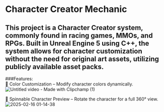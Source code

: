 # Character Creator Mechanic

## This project is a Character Creator system, commonly found in racing games, MMOs, and RPGs. Built in Unreal Engine 5 using C++, the system allows for character customization without the need for original art assets, utilizing publicly available asset packs.



###Features:<br/>
🎨 Color Customization – Modify character colors dynamically. <br/>
![Untitled video - Made with Clipchamp (1)](https://github.com/user-attachments/assets/17d3caff-34bf-4e00-8d1b-6adc85e551ff)

🔄 Spinnable Character Preview – Rotate the character for a full 360° view.<br/>
![2025-02-16 01-14-38](https://github.com/user-attachments/assets/3f5a4a71-58d3-420e-a032-b84dbb8bc1b3)
